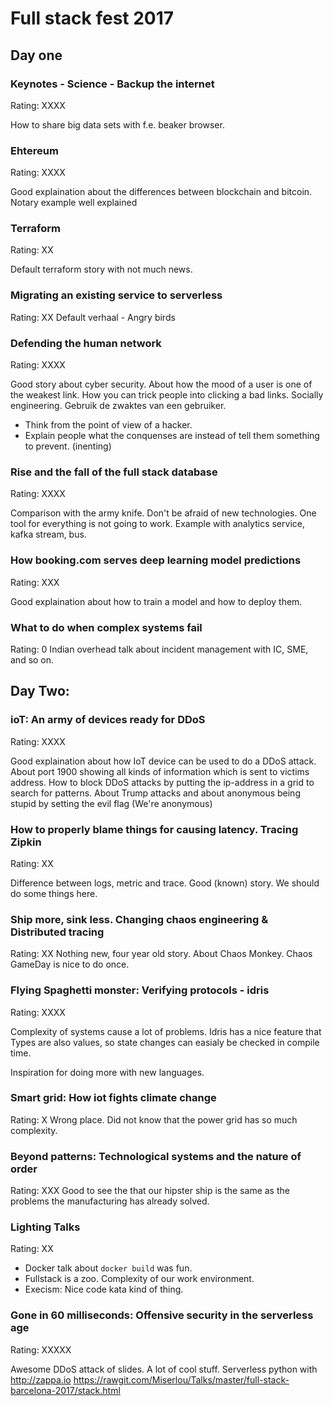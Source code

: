 # Full stack fest 2017

## Day one

### Keynotes - Science - Backup the internet
Rating: XXXX

How to share big data sets with f.e. beaker browser.

### Ehtereum
Rating: XXXX

Good explaination about the differences between blockchain and bitcoin.
Notary example well explained

### Terraform
Rating: XX

Default terraform story with not much news.

### Migrating an existing service to serverless
Rating: XX
Default verhaal - Angry birds

### Defending the human network
Rating: XXXX

Good story about cyber security. About how the mood of a user is one of the weakest link.
How you can trick people into clicking a bad links. Socially engineering.
Gebruik de zwaktes van een gebruiker.

- Think from the point of view of a hacker.
- Explain people what the conquenses are instead of tell them something to prevent. (inenting)


### Rise and the fall of the full stack database
Rating: XXXX

Comparison with the army knife. Don't be afraid of new technologies.
One tool for everything is not going to work.
Example with analytics service, kafka stream, bus.

### How booking.com serves deep learning model predictions
Rating: XXX

Good explaination about how to train a model and how to deploy them.

### What to do when complex systems fail
Rating: 0 
Indian overhead talk about incident management with IC, SME, and so on.

## Day Two:

### ioT: An army of devices ready for DDoS
Rating: XXXX

Good explaination about how IoT device can be used to do a DDoS attack. About port 1900 showing all kinds of information which is sent to victims address. How to block DDoS attacks by putting the ip-address in a grid to search for patterns. About Trump attacks and about anonymous being stupid by setting the evil flag (We're anonymous)

### How to properly blame things for causing latency. Tracing Zipkin
Rating: XX

Difference between logs, metric and trace. Good (known) story. We should do some things here.

### Ship more, sink less. Changing chaos engineering & Distributed tracing
Rating: XX
Nothing new, four year old story. About Chaos Monkey. Chaos GameDay is nice to do once.

### Flying Spaghetti monster: Verifying protocols - idris
Rating: XXXX

Complexity of systems cause a lot of problems. Idris has a nice feature that Types are also values, so state changes can easialy be checked in compile time.

Inspiration for doing more with new languages.

### Smart grid: How iot fights climate change
Rating: X
Wrong place. Did not know that the power grid has so much complexity.

### Beyond patterns: Technological systems and the nature of order
Rating: XXX
Good to see the that our hipster ship is the same as the problems the manufacturing has already solved.

### Lighting Talks
Rating: XX

- Docker talk about `docker build` was fun.
- Fullstack is a zoo. Complexity of our work environment.
- Execism: Nice code kata kind of thing.

### Gone in 60 milliseconds: Offensive security in the serverless age
Rating: XXXXX

Awesome DDoS attack of slides. A lot of cool stuff. Serverless python with http://zappa.io
https://rawgit.com/Miserlou/Talks/master/full-stack-barcelona-2017/stack.html



